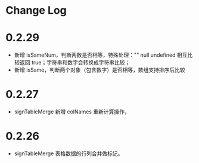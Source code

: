 # Change Log

# 0.2.29

- 新增 isSameNum，判断两数是否相等，特殊处理："" null undefined 相互比较返回 true；字符串和数字会转换成字符串比较；
- 新增 isSame，判断两个对象（包含数字）是否相等，数组支持排序后比较

# 0.2.27

- signTableMerge 新增 colNames 重新计算操作，

# 0.2.26

- signTableMerge 表格数据的行列合并做标记。

